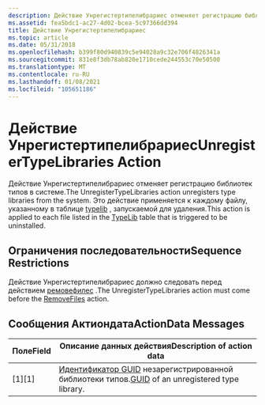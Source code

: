 ```yaml
---
description: Действие Унрегистертипелибрариес отменяет регистрацию библиотек типов в системе. Это действие применяется к каждому файлу, указанному в таблице TypeLib, запускаемой для удаления.
ms.assetid: fea5bdc1-ac27-4d02-bcea-5c97366dd394
title: Действие Унрегистертипелибрариес
ms.topic: article
ms.date: 05/31/2018
ms.openlocfilehash: b399f80d940839c5e94028a9c32e706f4826341a
ms.sourcegitcommit: 831e8f3db78ab820e1710cede244553c70e50500
ms.translationtype: MT
ms.contentlocale: ru-RU
ms.lasthandoff: 01/08/2021
ms.locfileid: "105651186"
---
```

# <a name="unregistertypelibraries-action"></a><span data-ttu-id="62d99-104">Действие Унрегистертипелибрариес</span><span class="sxs-lookup"><span data-stu-id="62d99-104">UnregisterTypeLibraries Action</span></span>

<span data-ttu-id="62d99-105">Действие Унрегистертипелибрариес отменяет регистрацию библиотек типов в системе.</span><span class="sxs-lookup"><span data-stu-id="62d99-105">The UnregisterTypeLibraries action unregisters type libraries from the system.</span></span> <span data-ttu-id="62d99-106">Это действие применяется к каждому файлу, указанному в таблице [typelib](typelib-table.md) , запускаемой для удаления.</span><span class="sxs-lookup"><span data-stu-id="62d99-106">This action is applied to each file listed in the [TypeLib](typelib-table.md) table that is triggered to be uninstalled.</span></span>

## <a name="sequence-restrictions"></a><span data-ttu-id="62d99-107">Ограничения последовательности</span><span class="sxs-lookup"><span data-stu-id="62d99-107">Sequence Restrictions</span></span>

<span data-ttu-id="62d99-108">Действие Унрегистертипелибрариес должно следовать перед действием [ремовефилес](removefiles-action.md) .</span><span class="sxs-lookup"><span data-stu-id="62d99-108">The UnregisterTypeLibraries action must come before the [RemoveFiles](removefiles-action.md) action.</span></span>

## <a name="actiondata-messages"></a><span data-ttu-id="62d99-109">Сообщения Актиондата</span><span class="sxs-lookup"><span data-stu-id="62d99-109">ActionData Messages</span></span>



| <span data-ttu-id="62d99-110">Поле</span><span class="sxs-lookup"><span data-stu-id="62d99-110">Field</span></span> | <span data-ttu-id="62d99-111">Описание данных действия</span><span class="sxs-lookup"><span data-stu-id="62d99-111">Description of action data</span></span>                        |
|-------|---------------------------------------------------|
| <span data-ttu-id="62d99-112">\[1\]</span><span class="sxs-lookup"><span data-stu-id="62d99-112">\[1\]</span></span> | <span data-ttu-id="62d99-113">[Идентификатор GUID](guid.md) незарегистрированной библиотеки типов.</span><span class="sxs-lookup"><span data-stu-id="62d99-113">[GUID](guid.md) of an unregistered type library.</span></span> |



 

 

 



